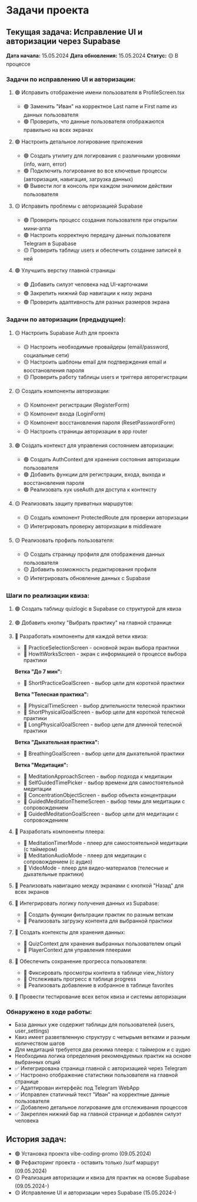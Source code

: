# Задачи проекта

## Текущая задача: Исправление UI и авторизации через Supabase
**Дата начала:** 15.05.2024
**Дата обновления:** 15.05.2024
**Статус:** 🟡 В процессе

### Задачи по исправлению UI и авторизации:
1. 🟢 Исправить отображение имени пользователя в ProfileScreen.tsx
   - 🟢 Заменить "Иван" на корректное Last name и First name из данных пользователя
   - 🟢 Проверить, что данные пользователя отображаются правильно на всех экранах

2. 🟢 Настроить детальное логирование приложения
   - 🟢 Создать утилиту для логирования с различными уровнями (info, warn, error)
   - 🟢 Подключить логирование во все ключевые процессы (авторизация, навигация, загрузка данных)
   - 🟢 Вывести лог в консоль при каждом значимом действии пользователя

3. 🟡 Исправить проблемы с авторизацией Supabase
   - 🟢 Проверить процесс создания пользователя при открытии мини-аппа
   - 🟢 Настроить корректную передачу данных пользователя Telegram в Supabase
   - 🟡 Проверить таблицу users и обеспечить создание записей в ней

4. 🟢 Улучшить верстку главной страницы
   - 🟢 Добавить силуэт человека над UI-карточками
   - 🟢 Закрепить нижний бар навигации к низу экрана
   - 🟢 Проверить адаптивность для разных размеров экрана

### Задачи по авторизации (предыдущие):
1. 🟡 Настроить Supabase Auth для проекта
   - 🟡 Настроить необходимые провайдеры (email/password, социальные сети)
   - 🟡 Настроить шаблоны email для подтверждения email и восстановления пароля
   - 🟡 Проверить работу таблицы users и триггера авторегистрации

2. 🟡 Создать компоненты авторизации:
   - 🟡 Компонент регистрации (RegisterForm)
   - 🟡 Компонент входа (LoginForm)
   - 🟡 Компонент восстановления пароля (ResetPasswordForm)
   - 🟡 Настроить страницы авторизации в app router

3. 🟢 Создать контекст для управления состоянием авторизации:
   - 🟢 Создать AuthContext для хранения состояния авторизации пользователя
   - 🟢 Добавить функции для регистрации, входа, выхода и восстановления пароля
   - 🟢 Реализовать хук useAuth для доступа к контексту

4. 🟡 Реализовать защиту приватных маршрутов:
   - 🟡 Создать компонент ProtectedRoute для проверки авторизации
   - 🟡 Интегрировать проверку авторизации в middleware

5. 🟡 Реализовать профиль пользователя:
   - 🟡 Создать страницу профиля для отображения данных пользователя
   - 🟡 Добавить возможность редактирования профиля
   - 🟡 Интегрировать обновление данных с Supabase

### Шаги по реализации квиза:
1. 🟢 Создать таблицу quizlogic в Supabase со структурой для квиза
2. 🟢 Добавить кнопку "Выбрать практику" на главной странице
3. 🔴 Разработать компоненты для каждой ветки квиза:
   - 🔴 PracticeSelectionScreen - основной экран выбора практики
   - 🔴 HowItWorksScreen - экран с информацией о процессе выбора практики
   
   **Ветка "До 7 мин":**
   - 🔴 ShortPracticeGoalScreen - выбор цели для короткой практики
   
   **Ветка "Телесная практика":**
   - 🔴 PhysicalTimeScreen - выбор длительности телесной практики
   - 🔴 ShortPhysicalGoalScreen - выбор цели для короткой телесной практики
   - 🔴 LongPhysicalGoalScreen - выбор цели для длинной телесной практики
   
   **Ветка "Дыхательная практика":**
   - 🔴 BreathingGoalScreen - выбор цели для дыхательной практики
   
   **Ветка "Медитация":**
   - 🔴 MeditationApproachScreen - выбор подхода к медитации
   - 🔴 SelfGuidedTimePicker - выбор времени для самостоятельной медитации
   - 🔴 ConcentrationObjectScreen - выбор объекта концентрации
   - 🔴 GuidedMeditationThemeScreen - выбор темы для медитации с сопровождением
   - 🔴 GuidedMeditationGoalScreen - выбор цели для медитации с сопровождением

4. 🔴 Разработать компоненты плеера:
   - 🔴 MeditationTimerMode - плеер для самостоятельной медитации (с таймером)
   - 🔴 MeditationAudioMode - плеер для медитации с сопровождением (с аудио)
   - 🔴 VideoMode - плеер для видео-материалов (телесные и дыхательные практики)

5. 🔴 Реализовать навигацию между экранами с кнопкой "Назад" для всех экранов

6. 🔴 Интегрировать логику получения данных из Supabase:
   - 🔴 Создать функции фильтрации практик по разным веткам
   - 🔴 Реализовать загрузку контента для выбранной практики

7. 🔴 Создать контексты для хранения данных:
   - 🔴 QuizContext для хранения выбранных пользователем опций
   - 🔴 PlayerContext для управления плеерами

8. 🔴 Обеспечить сохранение прогресса пользователя:
   - 🔴 Фиксировать просмотры контента в таблице view_history
   - 🔴 Отслеживать прогресс в таблице progress
   - 🔴 Реализовать добавление в избранное в таблице favorites

9. 🔴 Провести тестирование всех веток квиза и системы авторизации

### Обнаружено в ходе работы:
- База данных уже содержит таблицы для пользователей (users, user_settings)
- Квиз имеет разветвленную структуру с четырьмя ветками и разным количеством шагов
- Для медитаций требуется два режима плеера: с таймером и с аудио
- Необходима логика определения рекомендуемых практик на основе выбранных опций
- ✅ Интегрирована страница главной с авторизацией через Telegram
- ✅ Настроено отображение статистики пользователя на главной странице
- ✅ Адаптирован интерфейс под Telegram WebApp
- ✅ Исправлен статичный текст "Иван" на корректные данные пользователя
- ✅ Добавлено детальное логирование для отслеживания процессов
- ✅ Закреплен нижний бар на главной странице и добавлен силуэт человека

## История задач:
- 🟢 Установка проекта vibe-coding-promo (09.05.2024)
- 🟢 Рефакторинг проекта - оставить только /surf маршрут (09.05.2024)
- 🟡 Реализация авторизации и квиза для практик на основе Supabase (09.05.2024-)
- 🟡 Исправление UI и авторизации через Supabase (15.05.2024-) 